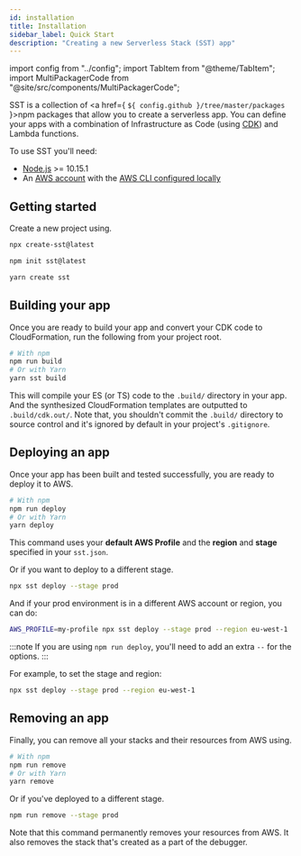 ```yaml
---
id: installation
title: Installation
sidebar_label: Quick Start
description: "Creating a new Serverless Stack (SST) app"
---
```


import config from "../config";
import TabItem from "@theme/TabItem";
import MultiPackagerCode from "@site/src/components/MultiPackagerCode";

SST is a collection of <a href={ `${ config.github }/tree/master/packages` }>npm packages</a> that allow you to create a serverless app. You can define your apps with a combination of Infrastructure as Code (using [CDK](https://aws.amazon.com/cdk/)) and Lambda functions.

To use SST you'll need:

- [Node.js](https://nodejs.org/en/download/) >= 10.15.1
- An [AWS account](https://serverless-stack.com/chapters/create-an-aws-account.html) with the [AWS CLI configured locally](https://serverless-stack.com/chapters/configure-the-aws-cli.html)

## Getting started

Create a new project using.

<MultiPackagerCode>
<TabItem value="npx">

```bash
npx create-sst@latest
```

</TabItem>
<TabItem value="npm">

```bash
npm init sst@latest
```

</TabItem>
<TabItem value="yarn">

```bash
yarn create sst
```

</TabItem>
</MultiPackagerCode>

## Building your app

Once you are ready to build your app and convert your CDK code to CloudFormation, run the following from your project root.

```bash
# With npm
npm run build
# Or with Yarn
yarn sst build
```

This will compile your ES (or TS) code to the `.build/` directory in your app. And the synthesized CloudFormation templates are outputted to `.build/cdk.out/`. Note that, you shouldn't commit the `.build/` directory to source control and it's ignored by default in your project's `.gitignore`.

## Deploying an app

Once your app has been built and tested successfully, you are ready to deploy it to AWS.

```bash
# With npm
npm run deploy
# Or with Yarn
yarn deploy
```

This command uses your **default AWS Profile** and the **region** and **stage** specified in your `sst.json`.

Or if you want to deploy to a different stage.

```bash
npx sst deploy --stage prod
```

And if your prod environment is in a different AWS account or region, you can do:

```bash
AWS_PROFILE=my-profile npx sst deploy --stage prod --region eu-west-1
```

:::note
If you are using `npm run deploy`, you'll need to add an extra `--` for the options.
:::

For example, to set the stage and region:

```bash
npx sst deploy --stage prod --region eu-west-1
```

## Removing an app

Finally, you can remove all your stacks and their resources from AWS using.

```bash
# With npm
npm run remove
# Or with Yarn
yarn remove
```

Or if you've deployed to a different stage.

```bash
npm run remove --stage prod
```

Note that this command permanently removes your resources from AWS. It also removes the stack that's created as a part of the debugger.
